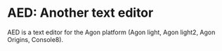 # AED: Another text editor

AED is a text editor for the Agon platform (Agon light, Agon light2, Agon Origins, Console8).

